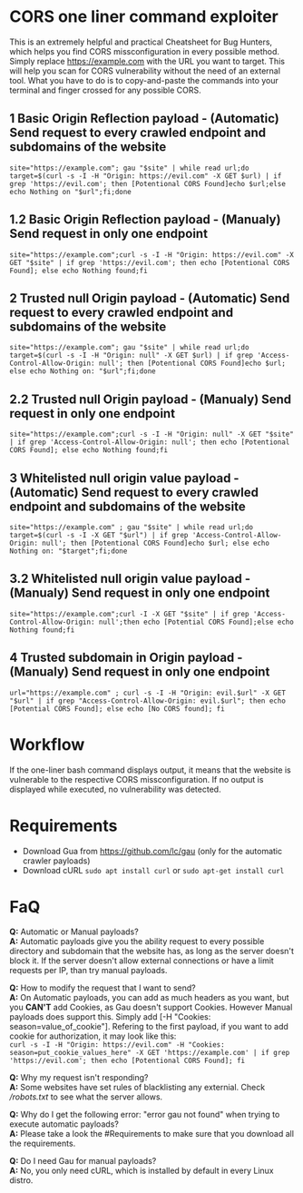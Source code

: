 # CORS one liner command exploiter

This is an extremely helpful and practical Cheatsheet for Bug Hunters, which helps you find CORS missconfiguration in every possible method. Simply replace https://example.com with the URL you want to target. This will help you scan for CORS vulnerability without the need of an external tool. What you have to do is to copy-and-paste the commands into your terminal and finger crossed for any possible CORS.

## 1 Basic Origin Reflection payload - (Automatic) Send request to every crawled endpoint and subdomains of the website

`site="https://example.com"; gau "$site" | while read url;do target=$(curl -s -I -H "Origin: https://evil.com" -X GET $url) | if grep 'https://evil.com'; then [Potentional CORS Found]echo $url;else echo Nothing on "$url";fi;done`

## 1.2 Basic Origin Reflection payload - (Manualy) Send request in only one endpoint

`site="https://example.com";curl -s -I -H "Origin: https://evil.com" -X GET "$site" | if grep 'https://evil.com'; then echo [Potentional CORS Found]; else echo Nothing found;fi`

## 2 Trusted null Origin payload - (Automatic) Send request to every crawled endpoint and subdomains of the website
`site="https://example.com"; gau "$site" | while read url;do target=$(curl -s -I -H "Origin: null" -X GET $url) | if grep 'Access-Control-Allow-Origin: null'; then [Potentional CORS Found]echo $url; else echo Nothing on: "$url";fi;done`

## 2.2 Trusted null Origin payload - (Manualy) Send request in only one endpoint
`site="https://example.com";curl -s -I -H "Origin: null" -X GET "$site" | if grep 'Access-Control-Allow-Origin: null'; then echo [Potentional CORS Found]; else echo Nothing found;fi`

## 3 Whitelisted null origin value payload - (Automatic) Send request to every crawled endpoint and subdomains of the website
`site="https://example.com" ; gau "$site" | while read url;do target=$(curl -s -I -X GET "$url") | if grep 'Access-Control-Allow-Origin: null'; then [Potentional CORS Found]echo $url; else echo Nothing on: "$target";fi;done`

## 3.2 Whitelisted null origin value payload - (Manualy) Send request in only one endpoint
`site="https://example.com";curl -I -X GET "$site" | if grep 'Access-Control-Allow-Origin: null';then echo [Potential CORS Found];else echo Nothing found;fi`

## 4 Trusted subdomain in Origin payload - (Manualy) Send request in only one endpoint
`url="https://example.com" ; curl -s -I -H "Origin: evil.$url" -X GET "$url" | if grep "Access-Control-Allow-Origin: evil.$url"; then echo [Potential CORS Found]; else echo [No CORS found]; fi`

# Workflow
If the one-liner bash command displays output, it means that the website is vulnerable to the respective CORS missconfiguration. If no output is displayed while executed, no vulnerability was detected.

# Requirements

- Download Gua from https://github.com/lc/gau (only for the automatic crawler payloads)
- Download cURL `sudo apt install curl` or `sudo apt-get install curl`

# FaQ
**Q:** Automatic or Manual payloads?  
**A:** Automatic payloads give you the ability request to every possible directory and subdomain that the website has, as long as the server doesn't block it. If the server doesn't allow external connections or have a limit requests per IP, than try manual payloads.

**Q:** How to modify the request that I want to send?  
**A:** On Automatic payloads, you can add as much headers as you want, but you **CAN'T** add Cookies, as Gau doesn't support Cookies. However Manual payloads does support this. Simply add [-H "Cookies: season=value_of_cookie"]. Refering to the first payload, if you want to add cookie for authorization, it may look like this:  
`curl -s -I -H "Origin: https://evil.com" -H "Cookies: season=put_cookie_values_here" -X GET 'https://example.com' | if grep 'https://evil.com'; then echo [Potentional CORS Found]; fi`

**Q:** Why my request isn't responding?  
**A:** Some websites have set rules of blacklisting any externial. Check */robots.txt*  to see what the server allows.

**Q:** Why do I get the following error: "error gau not found" when trying to execute automatic payloads?  
**A:** Please take a look the #Requirements to make sure that you download all the requirements.

**Q:** Do I need Gau for manual payloads?  
**A:** No, you only need cURL, which is installed by default in every Linux distro.
